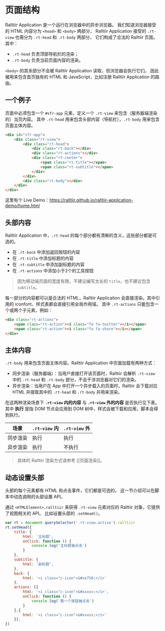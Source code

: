 # 页面结构

Ralltiir Application 是一个运行在浏览器中的异步浏览器。
我们知道浏览器接受的 HTML 内容分为 `<head>` 和 `<body>` 两部分，
Ralltiir Application 接受的 `.rt-view` 也需分为 `.rt-head` 和 `.rt-body` 两部分，
它们构成了合法的 Ralltiir 页面。其中：

* `.rt-head` 负责顶部导航栏的渲染；
* `.rt-body` 负责当前页面内容的渲染。

`<body>` 的其余部分不会被 Ralltiir Application 读取，但浏览器会执行它们。
因此被用来包含首页独有的 HTML 和 JavaScript，比如注册 Ralltiir Application 的路由。

## 一个例子

页面中必须包含一个 `#sfr-app` 元素，定义一个 `.rt-view` 来包含（服务器端渲染的）当页内容。
其中 `.rt-head` 用来包含头部内容（导航栏），`.rt-body` 用来包含页面主体内容。

```html
<div id="sfr-app">
    <div class="rt-view">
        <div class="rt-head">
            <div class="rt-back"></div>
            <div class="rt-actions"></div>
            <div class="rt-center">
                <span class="rt-title"></span>
                <span class="rt-subtitle"></span>
            </div>
        </div>
        <div class="rt-body"></div>
    </div>
</div>
```

这里有个 Live Demo：<https://ralltiir.github.io/ralltiir-application-demo/home.html>

## 头部内容

Ralltiir Application 中，`.rt-head` 的每个部分都有清晰的含义，这些部分都是可选的。

* 在 `.rt-back` 中添加返回按钮的内容
* 在 `.rt-title` 中添加标题的内容
* 在 `.rt-subtitle` 中添加副标题的内容
* 在 `.rt-actions` 中添加小于2个的工具按钮

> 因为移动端页面的宽度有限，不建议编写太长的 `title`，也不建议包含 `subtitle`。

每一部分的内容都可以是合法的 HTML，Ralltiir Application 会直接渲染。其中引用的 iconfont、样式表都会直接引用全局作用域。
其中 `.rt-actions` 只能包含一个或两个子元素，例如：

```html
<div class="rt-actions">
    <span class="rt-action"><i class="fa fa-twitter"></i></span>
    <span class="rt-action"><i class="fa fa-share"></i></span>
</div>
```

## 主体内容

`.rt-body` 用来包含页面主体内容。Ralltiir Application 中页面加载有两种方式：

* 同步渲染（服务器端）：当用户直接打开该页面时，Ralltiir 会解析 `.rt-view` 中的 `.rt-head` 和 `.rt-body` 部分，不会干涉浏览器对它们的渲染。
* 异步渲染：当用户在 App 中打开一个异步载入的页面时，Ralltiir 会下载对应 HTML 并提取其中的 `.rt-head` 和 `.rt-body` 并用来渲染。

在这两种渲染场景下 **`.rt-view` 内的内容** 与 **`.rt-view` 外的内容** 是否执行见下表。
其中 **执行** 是指 DOM 节点会应用到 DOM 树中，样式会被下载和应用，脚本会得到执行。

场景     | `.rt-view` 内 | `.rt-view` 外
---      | ---           | ---
同步渲染 | 执行          | 执行
异步渲染 | 执行          | 不执行

> 具体的 Ralltiir 渲染方式请参考 [[页面渲染]]。

## 动态设置头部

头部的每个元素都有 HTML 和点击事件，它们都是可选的。
这一节介绍可以在脚本中动态调用的头部设置 API。

通过 `<HTMLElement>.ralltiir` 来获得 `.rt-view` 元素对应的 Ralltiir 对象，它提供了视图相关的 API。
比如设置头部的 `.setHead()`。

```javascript
var rt = document.querySelector('.rt-view.active').ralltiir
rt.setHead({
    title: {
        html: '主标题',
        onClick: function () {
            console.log('主标题被点击')
        }
    },
    subtitle: {
        html: '副标题',
    },
    back: {
        html: '<i class="c-icon">&#xe750;</i>'
    },
    actions: [{
        html: '<i class="c-icon">&#xxxxx;</i>',
        onClick: function () {
            console.log('第一个按钮被点击')
        }
    },{
        html: '<i class="c-icon">&#xxxxx;</i>'
    }];
})
```
